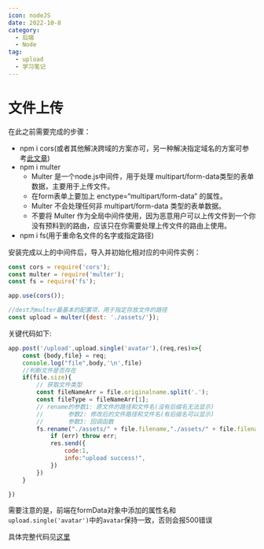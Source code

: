 ```yaml
---
icon: nodeJS
date: 2022-10-8
category:
  - 后端
  - Node
tag:
  - upload
  - 学习笔记
---
```


# 文件上传

在此之前需要完成的步骤：

- npm i cors(或者其他解决跨域的方案亦可，另一种解决指定域名的方案可参考[此文章](./set-cookie.md))
- npm i multer
  - Multer 是一个node.js中间件，用于处理 multipart/form-data类型的表单数据，主要用于上传文件。
  - 在form表单上要加上 enctype=“multipart/form-data” 的属性。
  - Multer 不会处理任何非 multipart/form-data 类型的表单数据。
  - 不要将 Multer 作为全局中间件使用，因为恶意用户可以上传文件到一个你没有预料到的路由，应该只在你需要处理上传文件的路由上使用。
- npm i fs(用于重命名文件的名字或指定路径)

安装完成以上的中间件后，导入并初始化相对应的中间件实例：

```js
const cors = require('cors');
const multer = require('multer');
const fs = require('fs');

app.use(cors());

//dest为multer最基本的配置项，用于指定存放文件的路径
const upload = multer({dest: './assets/'});
```

关键代码如下:
```js
app.post('/upload',upload.single('avatar'),(req,res)=>{
    const {body,file} = req;
    console.log("file",body,'\n',file)
    //判断文件是否存在
    if(file.size){
        // 获取文件类型
        const fileNameArr = file.originalname.split('.');
        const fileType = fileNameArr[1];
        // rename的参数1: 原文件的路径和文件名(没有后缀名无法显示)
        // 		 参数2: 修改后的文件路径和文件名(有后缀名可以显示)
        // 		 参数3: 回调函数
        fs.rename("./assets/" + file.filename,"./assets/" + file.filename + "." + fileType,(err)=>{
            if (err) throw err;
            res.send({
                code:1,
                info:"upload success!",
            })
        })
    }

})
```

需要注意的是，前端在formData对象中添加的属性名和`upload.single('avatar')`中的`avatar`保持一致，否则会报500错误

具体完整代码见[这里](../../../demo/upload-demo.md)